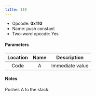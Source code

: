 ```yaml
---
title: 110
---
```


-   Opcode: **0x110**
-   Name: push constant
-   Two-word opcode: Yes

#### Parameters

| Location | Name |   Description   |
|:--------:|:----:|:---------------:|
|   Code   |  A   | Immediate value |

#### Notes

Pushes A to the stack.
